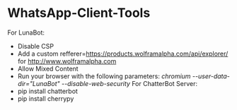 # WhatsApp-Client-Tools
For LunaBot:
- Disable CSP
- Add a custom refferer=https://products.wolframalpha.com/api/explorer/ for http://www.wolframalpha.com
- Allow Mixed Content
- Run your browser with the following parameters: *chromium --user-data-dir="LunaBot" --disable-web-security*
For ChatterBot Server:
- pip install chatterbot
- pip install cherrypy
